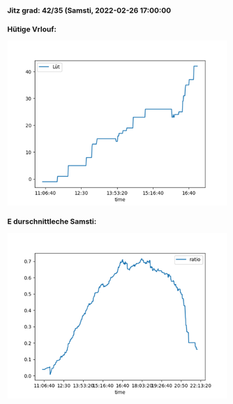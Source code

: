 ### Jitz grad: 42/35 (Samsti, 2022-02-26 17:00:00

### Hütige Vrlouf:
![Graph](Today.png)

### E durschnittleche Samsti:
![Graph](Samsti.png)